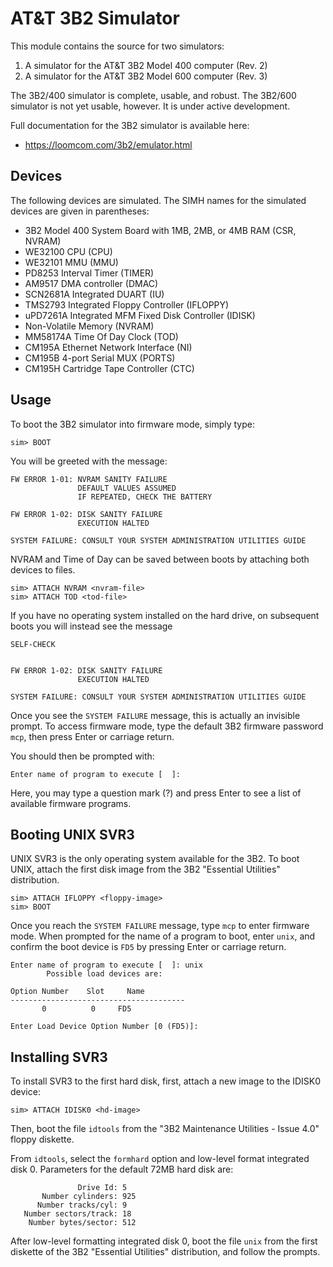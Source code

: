 AT&T 3B2 Simulator
==================

This module contains the source for two simulators:

1. A simulator for the AT&T 3B2 Model 400 computer (Rev. 2)
2. A simulator for the AT&T 3B2 Model 600 computer (Rev. 3)

The 3B2/400 simulator is complete, usable, and robust. The 3B2/600 simulator
is not yet usable, however. It is under active development.

Full documentation for the 3B2 simulator is available here:

  - https://loomcom.com/3b2/emulator.html

Devices
-------

The following devices are simulated. The SIMH names for the simulated
devices are given in parentheses:

  - 3B2 Model 400 System Board with 1MB, 2MB, or 4MB RAM (CSR, NVRAM)
  - WE32100 CPU (CPU)
  - WE32101 MMU (MMU)
  - PD8253 Interval Timer (TIMER)
  - AM9517 DMA controller (DMAC)
  - SCN2681A Integrated DUART (IU)
  - TMS2793 Integrated Floppy Controller (IFLOPPY)
  - uPD7261A Integrated MFM Fixed Disk Controller (IDISK)
  - Non-Volatile Memory (NVRAM)
  - MM58174A Time Of Day Clock (TOD)
  - CM195A Ethernet Network Interface (NI)
  - CM195B 4-port Serial MUX (PORTS)
  - CM195H Cartridge Tape Controller (CTC)

Usage
-----

To boot the 3B2 simulator into firmware mode, simply type:

    sim> BOOT

You will be greeted with the message:

    FW ERROR 1-01: NVRAM SANITY FAILURE
                   DEFAULT VALUES ASSUMED
                   IF REPEATED, CHECK THE BATTERY

    FW ERROR 1-02: DISK SANITY FAILURE
                   EXECUTION HALTED

    SYSTEM FAILURE: CONSULT YOUR SYSTEM ADMINISTRATION UTILITIES GUIDE

NVRAM and Time of Day can be saved between boots by attaching both
devices to files.

    sim> ATTACH NVRAM <nvram-file>
    sim> ATTACH TOD <tod-file>

If you have no operating system installed on the hard drive, on
subsequent boots you will instead see the message

    SELF-CHECK


    FW ERROR 1-02: DISK SANITY FAILURE
                   EXECUTION HALTED

    SYSTEM FAILURE: CONSULT YOUR SYSTEM ADMINISTRATION UTILITIES GUIDE


Once you see the `SYSTEM FAILURE` message, this is actually an
invisible prompt. To access firmware mode, type the default 3B2
firmware password `mcp`, then press Enter or carriage return.

You should then be prompted with:

    Enter name of program to execute [  ]:

Here, you may type a question mark (?) and press Enter to see a list
of available firmware programs.

Booting UNIX SVR3
-----------------

UNIX SVR3 is the only operating system available for the 3B2.  To boot
UNIX, attach the first disk image from the 3B2 "Essential Utilities"
distribution.

    sim> ATTACH IFLOPPY <floppy-image>
    sim> BOOT

Once you reach the `SYSTEM FAILURE` message, type `mcp` to enter
firmware mode. When prompted for the name of a program to boot, enter
`unix`, and confirm the boot device is `FD5` by pressing Enter or
carriage return.

    Enter name of program to execute [  ]: unix
            Possible load devices are:

    Option Number    Slot     Name
    ---------------------------------------
           0          0     FD5

    Enter Load Device Option Number [0 (FD5)]:

Installing SVR3
---------------

To install SVR3 to the first hard disk, first, attach a new image
to the IDISK0 device:

    sim> ATTACH IDISK0 <hd-image>

Then, boot the file `idtools` from the "3B2 Maintenance Utilities -
Issue 4.0" floppy diskette.

From `idtools`, select the `formhard` option and low-level format
integrated disk 0. Parameters for the default 72MB hard disk are:

                   Drive Id: 5
           Number cylinders: 925
          Number tracks/cyl: 9
       Number sectors/track: 18
        Number bytes/sector: 512

After low-level formatting integrated disk 0, boot the file `unix`
from the first diskette of the 3B2 "Essential Utilities" distribution,
and follow the prompts.
